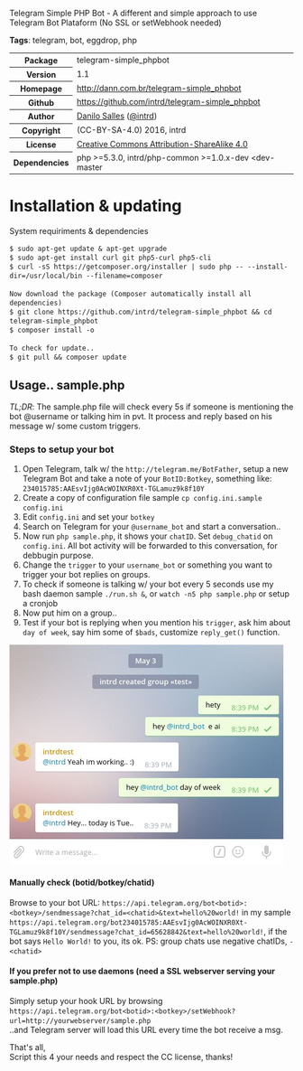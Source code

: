 Telegram Simple PHP Bot - A different and simple approach to use Telegram Bot Plataform (No SSL or setWebhook needed)

**Tags**: telegram, bot, eggdrop, php 

<table>
	<tr>
	    <th>Package</th>
	    <td>telegram-simple_phpbot</td>
	</tr>
    <tr>
        <th>Version</th>
        <td>1.1</td>
    </tr>
    <tr>
        <th>Homepage</th>
        <td><a href="http://dann.com.br/telegram-simple_phpbot">http://dann.com.br/telegram-simple_phpbot</a></td>
    </tr>
    <tr>
        <th>Github</th>
        <td><a href="https://github.com/intrd/telegram-simple_phpbot">https://github.com/intrd/telegram-simple_phpbot</a></td>
     <tr/>
    <tr>
       <th>Author</th>
       <td><a href="http://dann.com.br/">Danilo Salles</a> (<a href="http://twitter.com/intrd">@intrd</a>)</td>
    </tr>
    <tr>
        <th>Copyright</th>
        <td>(CC-BY-SA-4.0) 2016, intrd</td>
    </tr>
    <tr>
        <th>License</th>
        <td><a href="http://creativecommons.org/licenses/by-sa/4.0">Creative Commons Attribution-ShareAlike 4.0</a></td>
    </tr>
    <tr>
        <th>Dependencies</th>
        <td>php >=5.3.0, intrd/php-common >=1.0.x-dev &lt;dev-master</td>
    </tr>
</table>

Installation & updating
============

System requiriments & dependencies

```
$ sudo apt-get update & apt-get upgrade
$ sudo apt-get install curl git php5-curl php5-cli
$ curl -sS https://getcomposer.org/installer | sudo php -- --install-dir=/usr/local/bin --filename=composer

Now download the package (Composer automatically install all dependencies)
$ git clone https://github.com/intrd/telegram-simple_phpbot && cd telegram-simple_phpbot
$ composer install -o

To check for update..
$ git pull && composer update
```
## Usage.. sample.php

*TL;DR*: The sample.php file will check every 5s if someone is mentioning the bot @username or talking him in pvt. It process and reply based on his message w/ some custom triggers.

### Steps to setup your bot
1. Open Telegram, talk w/ the `http://telegram.me/BotFather`, setup a new Telegram Bot and take a note of your `BotID:Botkey`, something like: `234015785:AAEsvIjg0AcWOINXR0Xt-TGLamuz9k8f10Y`
2. Create a copy of configuration file sample `cp config.ini.sample config.ini` 
3. Edit `config.ini` and set your `botkey`
4. Search on Telegram for your `@username_bot` and start a conversation.. 
5. Now run `php sample.php`, it shows your `chatID`. Set `debug_chatid` on `config.ini`. All bot activity will be forwarded to this conversation, for debbugin purpose.
6. Change the `trigger` to your `username_bot` or something you want to trigger your bot replies on groups.  
7. To check if someone is talking w/ your bot every 5 seconds use my bash daemon sample `./run.sh &`, or `watch -n5 php sample.php` or setup a cronjob
8. Now put him on a group.. 
9. Test if your bot is replying when you mention his `trigger`, ask him about `day of week`, say him some of `$bads`, customize `reply_get()` function.

![telegram_simple_bot](/imgs/telegram_simple_bot.jpg?raw=true "telegram_simple_bot")

#### Manually check (botid/botkey/chatid) 
Browse to your bot URL: `https://api.telegram.org/bot<botid>:<botkey>/sendmessage?chat_id=<chatid>&text=hello%20world!` in my sample `https://api.telegram.org/bot234015785:AAEsvIjg0AcWOINXR0Xt-TGLamuz9k8f10Y/sendmessage?chat_id=65628842&text=hello%20world!`, if the bot says `Hello World!` to you, its ok. PS: group chats use negative chatIDs, `-<chatid>`

#### If you prefer not to use daemons (need a SSL webserver serving your sample.php)
Simply setup your hook URL by browsing <br/>
`https://api.telegram.org/bot<botid>:<botkey>/setWebhook?url=http://yourwebserver/sample.php` <br/> 
..and Telegram server will load this URL every time the bot receive a msg.

That's all, <br/>
Script this 4 your needs and respect the CC license, thanks!

